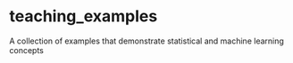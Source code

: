 # teaching_examples
A collection of examples that demonstrate statistical and machine learning concepts
